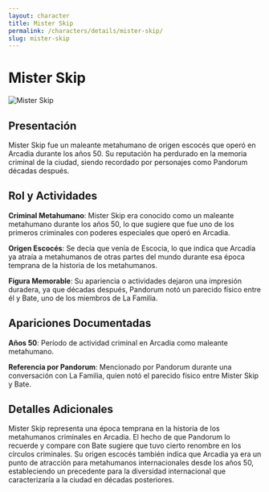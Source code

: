 ```yaml
---
layout: character
title: Mister Skip
permalink: /characters/details/mister-skip/
slug: mister-skip
---
```


# Mister Skip

<div class="character-photo">
  <img src="{{ site.baseurl }}/assets/img/characters/mister-skip.png" alt="Mister Skip" />
</div>


## Presentación

Mister Skip fue un maleante metahumano de origen escocés que operó en Arcadia durante los años 50. Su reputación ha perdurado en la memoria criminal de la ciudad, siendo recordado por personajes como Pandorum décadas después.

## Rol y Actividades

**Criminal Metahumano**: Mister Skip era conocido como un maleante metahumano durante los años 50, lo que sugiere que fue uno de los primeros criminales con poderes especiales que operó en Arcadia.

**Origen Escocés**: Se decía que venía de Escocia, lo que indica que Arcadia ya atraía a metahumanos de otras partes del mundo durante esa época temprana de la historia de los metahumanos.

**Figura Memorable**: Su apariencia o actividades dejaron una impresión duradera, ya que décadas después, Pandorum notó un parecido físico entre él y Bate, uno de los miembros de La Familia.

## Apariciones Documentadas

**Años 50**: Período de actividad criminal en Arcadia como maleante metahumano.

**Referencia por Pandorum**: Mencionado por Pandorum durante una conversación con La Familia, quien notó el parecido físico entre Mister Skip y Bate.

## Detalles Adicionales

Mister Skip representa una época temprana en la historia de los metahumanos criminales en Arcadia. El hecho de que Pandorum lo recuerde y compare con Bate sugiere que tuvo cierto renombre en los círculos criminales. Su origen escocés también indica que Arcadia ya era un punto de atracción para metahumanos internacionales desde los años 50, estableciendo un precedente para la diversidad internacional que caracterizaría a la ciudad en décadas posteriores.
